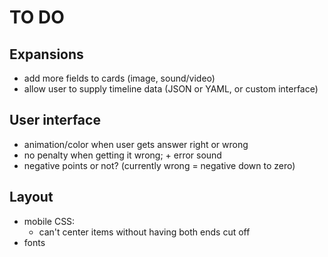 # TO DO

## Expansions
- add more fields to cards (image, sound/video)
- allow user to supply timeline data (JSON or YAML, or custom interface)

## User interface
- animation/color when user gets answer right or wrong
- no penalty when getting it wrong; + error sound
- negative points or not? (currently wrong = negative down to zero)

## Layout
- mobile CSS: 
    - can't center items without having both ends cut off
- fonts


